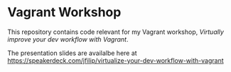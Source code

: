 
# Vagrant Workshop

This repository contains code relevant for my Vagrant workshop, *Virtually improve your dev workflow with Vagrant*.

The presentation slides are availalbe here at https://speakerdeck.com/jfilip/virtualize-your-dev-workflow-with-vagrant
